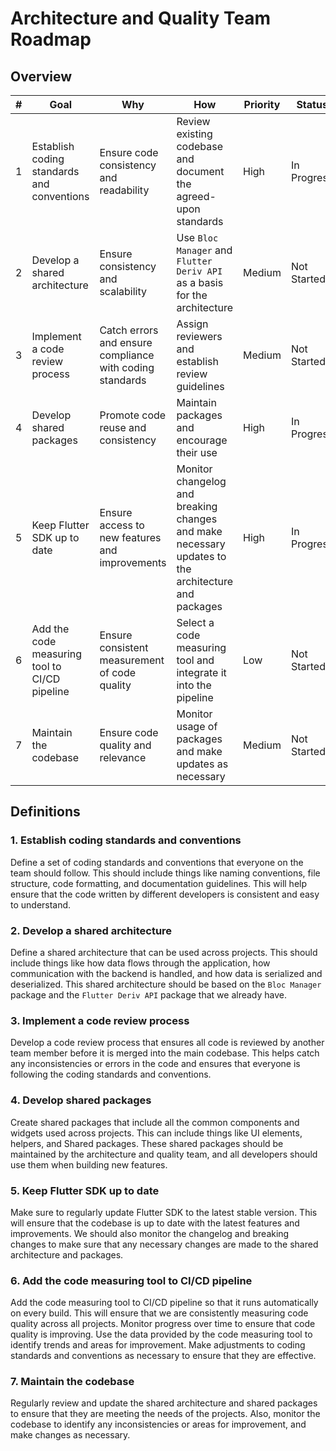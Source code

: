 # Architecture and Quality Team Roadmap

## Overview

| # | Goal | Why | How | Priority | Status |
| --- | --- | --- | --- | --- | --- |
| 1 | Establish coding standards and conventions | Ensure code consistency and readability | Review existing codebase and document the agreed-upon standards | High | In Progress |
| 2 | Develop a shared architecture | Ensure consistency and scalability | Use `Bloc Manager` and `Flutter Deriv API` as a basis for the architecture | Medium | Not Started |
| 3 | Implement a code review process | Catch errors and ensure compliance with coding standards | Assign reviewers and establish review guidelines | Medium | Not Started |
| 4 | Develop shared packages | Promote code reuse and consistency | Maintain packages and encourage their use | High | In Progress |
| 5 | Keep Flutter SDK up to date | Ensure access to new features and improvements | Monitor changelog and breaking changes and make necessary updates to the architecture and packages | High | In Progress |
| 6 | Add the code measuring tool to CI/CD pipeline | Ensure consistent measurement of code quality | Select a code measuring tool and integrate it into the pipeline | Low | Not Started |
| 7 | Maintain the codebase | Ensure code quality and relevance | Monitor usage of packages and make updates as necessary | Medium | Not Started |

## Definitions

### 1. Establish coding standards and conventions

Define a set of coding standards and conventions that everyone on the team should follow. This should include things like naming conventions, file structure, code formatting, and documentation guidelines. This will help ensure that the code written by different developers is consistent and easy to understand.

### 2. Develop a shared architecture

Define a shared architecture that can be used across projects. This should include things like how data flows through the application, how communication with the backend is handled, and how data is serialized and deserialized. This shared architecture should be based on the `Bloc Manager` package and the `Flutter Deriv API` package that we already have.

### 3. Implement a code review process

Develop a code review process that ensures all code is reviewed by another team member before it is merged into the main codebase. This helps catch any inconsistencies or errors in the code and ensures that everyone is following the coding standards and conventions.

### 4. Develop shared packages

Create shared packages that include all the common components and widgets used across projects. This can include things like UI elements, helpers, and Shared packages. These shared packages should be maintained by the architecture and quality team, and all developers should use them when building new features.

### 5. Keep Flutter SDK up to date

Make sure to regularly update Flutter SDK to the latest stable version. This will ensure that the codebase is up to date with the latest features and improvements. We should also monitor the changelog and breaking changes to make sure that any necessary changes are made to the shared architecture and packages.

### 6. Add the code measuring tool to CI/CD pipeline

Add the code measuring tool to CI/CD pipeline so that it runs automatically on every build. This will ensure that we are consistently measuring code quality across all projects. Monitor progress over time to ensure that code quality is improving. Use the data provided by the code measuring tool to identify trends and areas for improvement. Make adjustments to coding standards and conventions as necessary to ensure that they are effective.

### 7. Maintain the codebase

Regularly review and update the shared architecture and shared packages to ensure that they are meeting the needs of the projects. Also, monitor the codebase to identify any inconsistencies or areas for improvement, and make changes as necessary.
